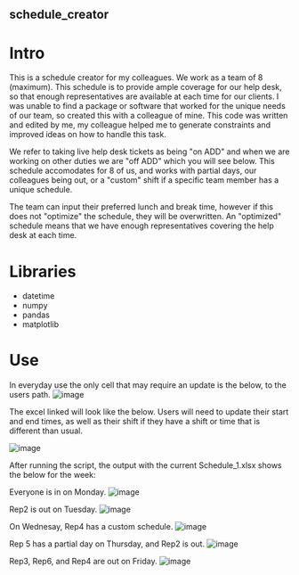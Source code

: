 ## schedule_creator
# Intro
This is a schedule creator for my colleagues. We work as a team of 8 (maximum). This schedule is to provide ample coverage for our help desk, so that enough representatives are available at each time for our clients. I was unable to find a package or software that worked for the unique needs of our team, so created this with a colleague of mine. This code was written and edited by me, my colleague helped me to generate constraints and improved ideas on how to handle this task. 

We refer to taking live help desk tickets as being "on ADD" and when we are working on other duties we are "off ADD" which you will see below. This schedule accomodates for 8 of us, and works with partial days, our colleagues being out, or a "custom" shift if a specific team member has a unique schedule.

The team can input their preferred lunch and break time, however if this does not "optimize" the schedule, they will be overwritten. An "optimized" schedule means that we have enough representatives covering the help desk at each time.

# Libraries
- datetime
- numpy
- pandas
- matplotlib

# Use
In everyday use the only cell that may require an update is the below, to the users path.
![image](https://github.com/celestav/schedule_creator/assets/55772237/ab54c77e-753c-4483-a260-db23bf818fae)

The excel linked will look like the below. Users will need to update their start and end times, as well as their shift if they have a shift or time that is different than usual.

![image](https://github.com/celestav/schedule_creator/assets/55772237/937e9a28-0642-4904-8fa5-647280851b2f)


After running the script, the output with the current Schedule_1.xlsx shows the below for the week:

Everyone is in on Monday.
![image](https://github.com/celestav/schedule_creator/assets/55772237/c815f109-e5a1-42e0-b318-79c0e902fa81)

Rep2 is out on Tuesday.
![image](https://github.com/celestav/schedule_creator/assets/55772237/f527ad2d-2845-44d9-a7d5-50b963681f24)

On Wednesay, Rep4 has a custom schedule.
![image](https://github.com/celestav/schedule_creator/assets/55772237/4971ef4a-5265-4ab2-b737-62aee2db4971)

Rep 5 has a partial day on Thursday, and Rep2 is out.
![image](https://github.com/celestav/schedule_creator/assets/55772237/a64c84c3-3efc-44f2-ad84-d389fcd0e5a8)

Rep3, Rep6, and Rep4 are out on Friday.
![image](https://github.com/celestav/schedule_creator/assets/55772237/8382c102-1cbe-4855-9202-4c0afd2c7e7f)

